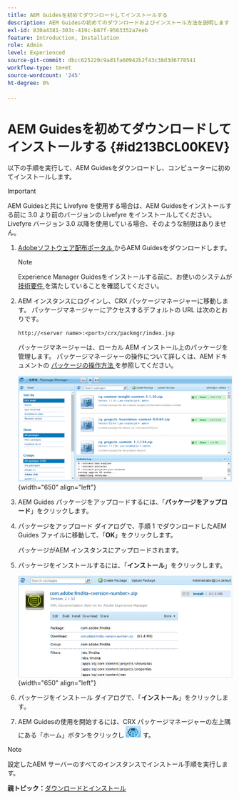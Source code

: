 ```yaml
---
title: AEM Guidesを初めてダウンロードしてインストールする
description: AEM Guidesの初めてのダウンロードおよびインストール方法を説明します
exl-id: 830a4381-303c-419c-b87f-9563352a7eeb
feature: Introduction, Installation
role: Admin
level: Experienced
source-git-commit: dbcc625220c9ad1fa60942b2f43c38d3d6778541
workflow-type: tm+mt
source-wordcount: '245'
ht-degree: 0%

---
```


# AEM Guidesを初めてダウンロードしてインストールする {#id213BCL00KEV}

以下の手順を実行して、AEM Guidesをダウンロードし、コンピューターに初めてインストールします。

>[!IMPORTANT]
>
> AEM Guidesと共に Livefyre を使用する場合は、AEM Guidesをインストールする前に 3.0 より前のバージョンの Livefyre をインストールしてください。 Livefyre バージョン 3.0 以降を使用している場合、そのような制限はありません。

1. [Adobeソフトウェア配布ポータル ](https://experience.adobe.com/#/downloads/content/software-distribution/ja/aem.html) からAEM Guidesをダウンロードします。

   >[!NOTE]
   >
   >Experience Manager Guidesをインストールする前に、お使いのシステムが [ 技術要件 ](../install-guide/download-install-technical-requirements.md) を満たしていることを確認してください。

1. AEM インスタンスにログインし、CRX パッケージマネージャーに移動します。 パッケージマネージャーにアクセスするデフォルトの URL は次のとおりです。

   ```http
   http://<server name>:<port>/crx/packmgr/index.jsp
   ```

   パッケージマネージャーは、ローカル AEM インストール上のパッケージを管理します。 パッケージマネージャーの操作について詳しくは、AEM ドキュメントの [ パッケージの操作方法 ](https://helpx.adobe.com/jp/experience-manager/6-5/sites/administering/using/package-manager.html) を参照してください。

   ![](assets/package-manager.png){width="650" align="left"}

1. AEM Guides パッケージをアップロードするには、「**パッケージをアップロード**」をクリックします。

1. パッケージをアップロード ダイアログで、手順 1 でダウンロードしたAEM Guides ファイルに移動して、「**OK**」をクリックします。

   パッケージがAEM インスタンスにアップロードされます。

1. パッケージをインストールするには、「**インストール**」をクリックします。

   ![](assets/install-package.png){width="650" align="left"}

1. パッケージをインストール ダイアログで、「**インストール**」をクリックします。

1. AEM Guidesの使用を開始するには、CRX パッケージマネージャーの左上隅にある「ホーム」ボタンをクリックし ![](assets/home-button.png) す。


>[!NOTE]
>
> 設定したAEM サーバーのすべてのインスタンスでインストール手順を実行します。

**親トピック：**&#x200B;[ ダウンロードとインストール ](download-install.md)
